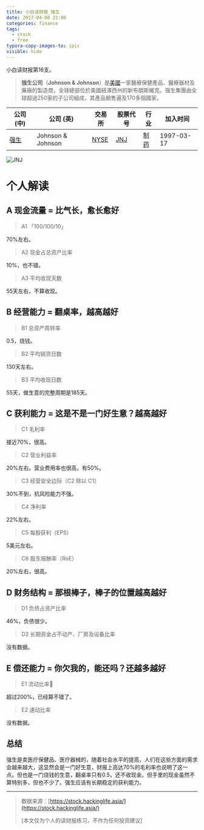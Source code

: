 ```yaml
---
title: 小白读财报_强生
date: 2017-04-08 22:00
categories: finance
tags:
  - stock
  - free
typora-copy-images-to: ipic
visible: hide
---
```


小白读财报第16支。

> **強生公司**（**Johnson & Johnson**）是[美國](https://www.wikiwand.com/zh/%E7%BE%8E%E5%9C%8B)一家醫療保健產品、醫療器材及藥廠的製造商，全球總部位於美國紐澤西州的新布朗斯維克。强生集團由全球超過250家的子公司組成，其產品銷售遍及170多個國家。

| 公司 (中)                                   | 公司 (英)            | 交易所                                      | 股票代号                                     | 行业                                       | 加入时间       |
| ---------------------------------------- | ----------------- | ---------------------------------------- | ---------------------------------------- | ---------------------------------------- | ---------- |
| [强生](https://www.wikiwand.com/zh/%E5%BC%B7%E7%94%9F%E5%85%AC%E5%8F%B8) | Johnson & Johnson | [NYSE](https://www.wikiwand.com/zh/%E7%BA%BD%E7%BA%A6%E8%AF%81%E5%88%B8%E4%BA%A4%E6%98%93%E6%89%80) | [JNJ](http://www.nyse.com/about/listed/quickquote.html?ticker=JNJ) | [制药](https://www.wikiwand.com/zh/%E5%88%B6%E8%8D%AF%E5%B7%A5%E7%A8%8B) | 1997-03-17 |

![JNJ](http://okgqgpbx3.bkt.clouddn.com/blog/2017-04-08-222016.png)

# 个人解读

## A 现金流量 = 比气长，愈长愈好

> A1 「100/100/10」

70%左右。

> A2 现金占总资产比率

10%，也不错。

> A3 平均收现天数

55天左右，不算收现。

## B 经营能力 = 翻桌率，越高越好

> B1 总资产周转率

0.5，烧钱。

> B2 平均销货日数

130天左右。

> B3 平均收现日数

55天，做生意的完整周期是185天。

## C 获利能力 = 这是不是一门好生意？越高越好

> C1 毛利率

接近70%，很高。

> C2 营业利益率

20%左右。营业费用率也很高，有50%。

> C3 经营安全边际（C2 除以 C1）

30%不到，抗风险能力不强。

> C4 净利率

22%左右。

> C5 每股获利（EPS）

5美元左右。

> C6 股东报酬率（RoE）

20%左右，很高。

## D 财务结构 = 那根棒子，棒子的位置越高越好

> D1 负债占资产比率

46%，负债很少。

> D2 长期资金占不动产、厂房及设备比率

没有数据。

## E 偿还能力 = 你欠我的，能还吗？还越多越好

> E1 流动比率

超过200%，已经算不错了。

> E2 速动比率

没有数据。

## 总结

强生是卖医疗保健品、医疗器械的，随着社会水平的提高，人们在这些方面的需求会越来越大，这显然会是一门好生意，财报上高达70%的毛利率也说明了这一点。但也是一门烧钱的生意，翻桌率只有0.5，还不收现金。但手里的现金虽然不算特别多，但也不少了。强生应该有长期稳定的获利能力。

------

> 数据来源：[https://stock.hackinglife.asia/](https://stock.hackinglife.asia/)
>
> [本文仅为个人的读财报练习，不作为任何投资建议]